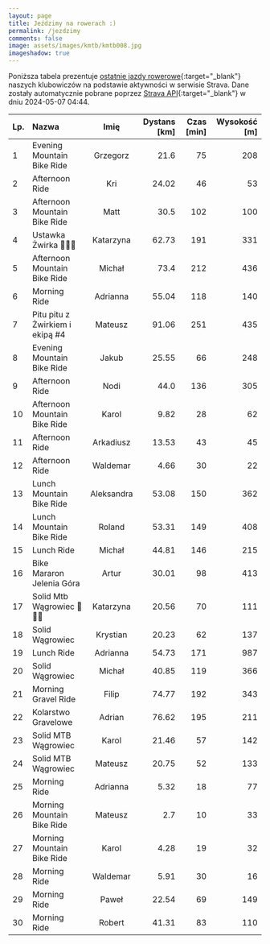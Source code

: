 ```yaml
---
layout: page
title: Jeździmy na rowerach :)
permalink: /jezdzimy
comments: false
image: assets/images/kmtb/kmtb008.jpg
imageshadow: true
---
```


Poniższa tabela prezentuje [ostatnie jazdy rowerowe](https://www.strava.com/clubs/336381){:target="_blank"} naszych klubowiczów na podstawie aktywności w serwisie Strava. Dane zostały automatycznie pobrane poprzez [Strava API](https://developers.strava.com/docs/reference/#api-Clubs-getClubActivitiesById){:target="_blank"} w dniu 2024-05-07 04:44.

Lp. | Nazwa | Imię | Dystans [km] | Czas [min] | Wysokość [m]
:--- | :--- | :---: | ---: | ---: | ---:
1|Evening Mountain Bike Ride|Grzegorz|21.6|75|208
2|Afternoon Ride|Kri|24.02|46|53
3|Afternoon Mountain Bike Ride|Matt|30.5|102|100
4|Ustawka Żwirka 🚴💪😀|Katarzyna|62.73|191|331
5|Afternoon Mountain Bike Ride|Michał|73.4|212|436
6|Morning Ride|Adrianna|55.04|118|140
7|Pitu pitu z Żwirkiem i ekipą #4|Mateusz|91.06|251|435
8|Evening Mountain Bike Ride|Jakub|25.55|66|248
9|Afternoon Ride|Nodi|44.0|136|305
10|Afternoon Mountain Bike Ride|Karol|9.82|28|62
11|Afternoon Ride|Arkadiusz|13.53|43|45
12|Afternoon Ride|Waldemar|4.66|30|22
13|Lunch Mountain Bike Ride|Aleksandra|53.08|150|362
14|Lunch Mountain Bike Ride|Roland|53.31|149|408
15|Lunch Ride|Michał|44.81|146|215
16|Bike Mararon Jelenia Góra|Artur|30.01|98|413
17|Solid Mtb Wągrowiec 🚴💪😁|Katarzyna|20.56|70|111
18|Solid Wągrowiec|Krystian|20.23|62|137
19|Lunch Ride|Adrianna|54.73|171|987
20|Solid Wągrowiec|Michał|40.85|119|366
21|Morning Gravel Ride|Filip|74.77|192|343
22|Kolarstwo Gravelowe|Adrian|76.62|195|211
23|Solid MTB Wągrowiec|Karol|21.46|57|142
24|Solid MTB Wągrowiec|Mateusz|20.75|52|133
25|Morning Ride|Adrianna|5.32|18|77
26|Morning Mountain Bike Ride|Mateusz|2.7|10|33
27|Morning Mountain Bike Ride|Karol|4.28|19|32
28|Morning Ride|Waldemar|5.91|30|16
29|Morning Ride|Paweł|22.54|69|149
30|Morning Ride|Robert|41.31|83|110
